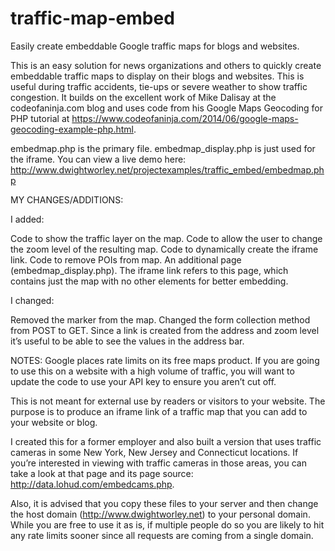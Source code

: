 traffic-map-embed
=================

Easily create embeddable Google traffic maps for blogs and websites.

This is an easy solution for news organizations and others to quickly create embeddable traffic maps to display on their blogs and websites. This is useful during traffic accidents, tie-ups or severe weather to show traffic congestion. It builds on the excellent work of Mike Dalisay at the codeofaninja.com blog and uses code from his Google Maps Geocoding for PHP tutorial at https://www.codeofaninja.com/2014/06/google-maps-geocoding-example-php.html.

embedmap.php is the primary file. embedmap_display.php is just used for the iframe.
You can view a live demo here: http://www.dwightworley.net/projectexamples/traffic_embed/embedmap.php

MY CHANGES/ADDITIONS: 

I added:

Code to show the traffic layer on the map.
Code to allow the user to change the zoom level of the resulting map.
Code to dynamically create the iframe link.
Code to remove POIs from map.
An additional page (embedmap_display.php). The iframe link refers to this page, which contains just the map with no other elements for better embedding.

I changed:

Removed the marker from the map.
Changed the form collection method from POST to GET. Since a link is created from the address and zoom level it’s useful to be able to see the values in the address bar.

NOTES: Google places rate limits on its free maps product. If you are going to use this on a website with a high volume of traffic, you will want to update the code to use your API key to ensure you aren’t cut off.

This is not meant for external use by readers or visitors to your website. The purpose is to produce an iframe link of a traffic map that you can add to your website or blog.

I created this for a former employer and also built a version that uses traffic cameras in some New York, New Jersey and Connecticut locations. If you’re interested in viewing with traffic cameras in those areas, you can take a look at that page and its page source: http://data.lohud.com/embedcams.php.

Also, it is advised that you copy these files to your server and then change the host domain (http://www.dwightworley.net) to your personal domain. While you are free to use it as is, if multiple people do so you are likely to hit any rate limits sooner since all requests are coming from a single domain.
